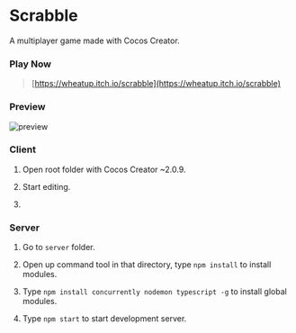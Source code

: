 # Scrabble

A multiplayer game made with Cocos Creator.

### Play Now

> [https://wheatup.itch.io/scrabble](https://wheatup.itch.io/scrabble)

### Preview

![preview](/preview/preview.gif)

### Client

1. Open root folder with Cocos Creator ~2.0.9.

2. Start editing.
3. 

### Server

1. Go to ```server``` folder.

2. Open up command tool in that directory, type ```npm install``` to install modules.

3. Type ```npm install concurrently nodemon typescript -g``` to install global modules.

4. Type ```npm start``` to start development server.